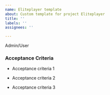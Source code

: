 ```yaml
---
name: Eliteplayer template
about: Custom template for project Eliteplayer
title: ''
labels: ''
assignees: ''

---
```


Admin/User


### Acceptance Criteria

- Acceptance criteria 1

- Acceptance criteria 2

- Acceptance criteria 3
